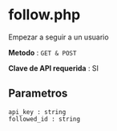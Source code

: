# follow.php

Empezar a seguir a un usuario

**Metodo** : `GET & POST`

**Clave de API requerida** : SI

## Parametros

```
api_key : string
followed_id : string
```